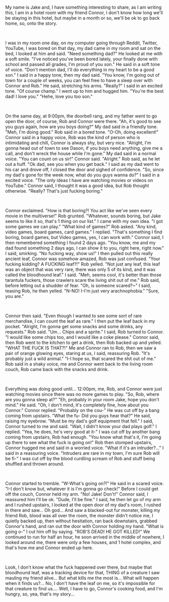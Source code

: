 My name is Jake and, I have something interesting to share, as I am writing this, I am in a hotel room with my friend Connor, I don't know how long we'll be staying in this hotel, but maybe in a month or so, we'll be ok to go back home, so, onto the story.

&#x200B;

I was in my room one day, on my computer going through Reddit, Twitter, YouTube, I was bored on that day, my dad came in my room and sat on the bed, I looked at him and said. "Need something dad?" He looked at me with a soft smile. "I've noticed you've been bored lately, your finally done with school and passed all grades, I'm proud of you son." He said in a soft tone of voice. "Don't mention dad, I'll do everything in my heart to be a good son." I said in a happy tone, then my dad said. "You know, I'm going out of town for a couple of weeks, you can feel free to have a sleep over with Connor and Rob." He said, stretching his arms. "Really?" I said in an excited tone. "Of course champ." I went up to him and hugged him. "You're the best dad! I love you." "Hehe, love you too son."

&#x200B;

On the same day, at 9:00pm, the doorbell rang, and my father went to go open the door, of course, Rob and Connor were there. "Ah, it's good to see you guys again, how are you boys doing?" My dad said in a friendly tone. "Meh, I'm doing good." Rob said in a bored tone. "O-Oh, doing excellent!" Connor said in a happy voice, Rob was the kind of person who is intimidating and chill, Connor is always shy, but very nice. "Alright, I'm gonna head out of town to see Dason, if you boys need anything, give me a call, and don't wreck the house while I'm gone." My dad said in a normal voice. "You can count on us sir!" Connor said. "Alright." Rob said, as he let out a huff. "Ok dad, see you when you get back." I said as my dad went to his car and drove off, I closed the door and sighed of confidence. "So, since my dad's gone for the week now, what do you guys wanna do?" I said in a excited voice. "The only ideas I have are watching movies or videos on YouTube." Connor said, I thought it was a good idea, but Rob thought otherwise. "Really? That's just fucking boring."

&#x200B;

Connor exclaimed. "How is that boring?! You act like we've seen every movie in the multiverse!" Rob grunted. "Whatever, sounds boring, but Jake seems to like it so, that's 1 thing on our list." I came with my own idea. "I got some games we can play." "What kind of games?" Rob asked. "Any kind, video games, board games, card games." I replied. "That's something I find boring, board games, but Video games, yes, I can work with." Connor said, I then remembered something I found 2 days ago. "You know, me and my dad found something 2 days ago, I can show it to you, right here, right now." I said, smirking. "No fucking way, show us!" I then pulled out this really ancient leaf, Connor was somehow amazed, Rob was just confused. "Your fucking kidding? A FUCKING leaf?!" Rob yelled. "Not just any leaf, this leaf was an object that was very rare, there was only 5 of its kind, and it was called the bloodhound leaf." I said. "Meh, seems cool, it's better than those tarantula fuckers, those crawlers scare the living shit out of me." Rob said, before letting out a shudder of fear. "Oh, is someone scared?\~" I said, teasing Rob, he then yelled. "N-NO! I-I'm just very arachnophobia." "Sure, you are."

&#x200B;

Connor then said. "Even though I wanted to see some sort of rare merchandise, I can count the leaf as rare." I then put the leaf back in my pocket. "Alright, I'm gonna get some snacks and some drinks, any requests." Rob said. "Um... Chips and a sprite." I said, Rob turned to Connor. "I would like some chips too, and I would like a coke please." Connor said, then Rob went to the kitchen to get a drink, then Rob backed up and yelled. "WHAT THE FUCK IS THAT?!" Me and Connor ran to Rob, then we saw a pair of orange glowing eyes, staring at us, I said, reassuring Rob. "It's probably just a wild animal." "I-I hope so, that scared the shit out of me." Rob said in a shaky voice, me and Connor went back to the living room couch, Rob came back with the snacks and drink.

&#x200B;

Everything was doing good until... 12:00pm, me, Rob, and Connor were just watching movies since there was no more games to play. "So, Rob, where are you gonna sleep at?" "Eh, probably in your room Jake, hope you don't mind." He said. "Oh, I don't mind, it's completely fine, how about you Connor." Connor replied. "Probably on the cou-" He was cut off by a bang coming from upstairs. "What the fu- Did you guys hear that?" He said, raising my eyebrow. "Must be my dad's golf equipment that fell." I said, Connor turned to me and said. "Wait, I didn't know your dad plays golf." I replied. "Yea, he does, he's very good at it-" I was cut off by another bang coming from upstairs, Rob had enough. "You know what that's it, I'm going up there to see what the fuck is going on!" Rob then stomped upstairs, Connor hugged me and said in a worried voice. "What if it's an intruder?..." I said in a reassuring voice. "Intruders are rare in my town, I'm sure Rob will be fi-" I was cut off by the blood curdling scream of Rob and stuff being shuffled and thrown around.

&#x200B;

Connor started to tremble. "W-What's going on?!" He said in a scared voice. "I-I don't know but, whatever it is I'm gonna go check!" Before I could get off the couch, Connor held my arm. "No! Jake! Don't!" Connor said, I reassured him I'll be ok. "Dude, I'll be fine." I said, he then let go of my arm and I rushed upstairs, I looked at the open door of my dad's room, I rushed in there and saw... Oh god... And saw a blacked-out fur monster, killing my friend Rob, blood was all over the room, the monster didn't notice me, I quietly backed up, then without hesitation, ran back downstairs, grabbed Connor's hand, and ran out the door with Connor holding my hand. "What is going o-" I cut him off by saying. "ROB'S DEAD! HE GOT KILLED!" We continued to run for half an hour, he soon arrived in the middle of nowhere, I looked around me, there were only a few houses, and 1 hotel complex, and that's how me and Connor ended up here.

&#x200B;

Look, I don't know what the fuck happened over there, but maybe that bloodhound leaf, was a tracking device for that, THING of a creature I saw mauling my friend alive... But what kills me the most is... What will happen when it finds us?... No, I don't have the leaf on me, so it's impossible for that creature to find us.... Well, I have to go, Connor's cooking food, and I'm hungry, so, yea, that's my story...